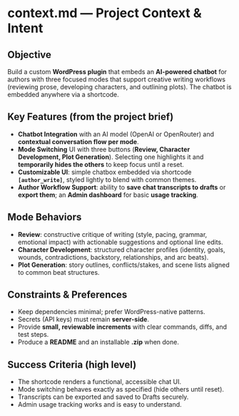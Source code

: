 # context.md — Project Context & Intent

## Objective
Build a custom **WordPress plugin** that embeds an **AI-powered chatbot** for authors with three focused modes that support creative writing workflows (reviewing prose, developing characters, and outlining plots). The chatbot is embedded anywhere via a shortcode.

## Key Features (from the project brief)
- **Chatbot Integration** with an AI model (OpenAI or OpenRouter) and **contextual conversation flow per mode**.
- **Mode Switching** UI with three buttons (**Review, Character Development, Plot Generation**). Selecting one highlights it and **temporarily hides the others** to keep focus until a reset.
- **Customizable UI**: simple chatbox embedded via shortcode **`[author_write]`**, styled lightly to blend with common themes.
- **Author Workflow Support**: ability to **save chat transcripts to drafts** or **export them**; an **Admin dashboard** for basic **usage tracking**.

## Mode Behaviors
- **Review**: constructive critique of writing (style, pacing, grammar, emotional impact) with actionable suggestions and optional line edits.
- **Character Development**: structured character profiles (identity, goals, wounds, contradictions, backstory, relationships, and arc beats).
- **Plot Generation**: story outlines, conflicts/stakes, and scene lists aligned to common beat structures.

## Constraints & Preferences
- Keep dependencies minimal; prefer WordPress-native patterns.
- Secrets (API keys) must remain **server-side**.
- Provide **small, reviewable increments** with clear commands, diffs, and test steps.
- Produce a **README** and an installable **.zip** when done.

## Success Criteria (high level)
- The shortcode renders a functional, accessible chat UI.
- Mode switching behaves exactly as specified (hide others until reset).
- Transcripts can be exported and saved to Drafts securely.
- Admin usage tracking works and is easy to understand.
